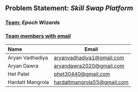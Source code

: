 ## __Problem Statement:__ _Skill Swap Platform_

 ### <u>Team:</u> ___Epoch Wizards___

 ### <ins>__Team members with email__</ins> 
| Name | Email |  
| :-------| -----|  
| Aryan Vadhadiya | aryanvadhadiya1@gmail.com|
| Aryan Dawra | aryandawra2020@gmail.com |
| Het Patel | phet30440@gmail.com |
| Hardatt Mangrola | hardattmangrola55@gmail.com|